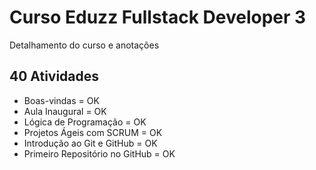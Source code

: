 # Curso Eduzz Fullstack Developer 3
Detalhamento do curso e anotações

## 40 Atividades
- Boas-vindas = OK
- Aula Inaugural = OK
- Lógica de Programação = OK
- Projetos Ágeis com SCRUM = OK
- Introdução ao Git e GitHub = OK
- Primeiro Repositório no GitHub = OK
